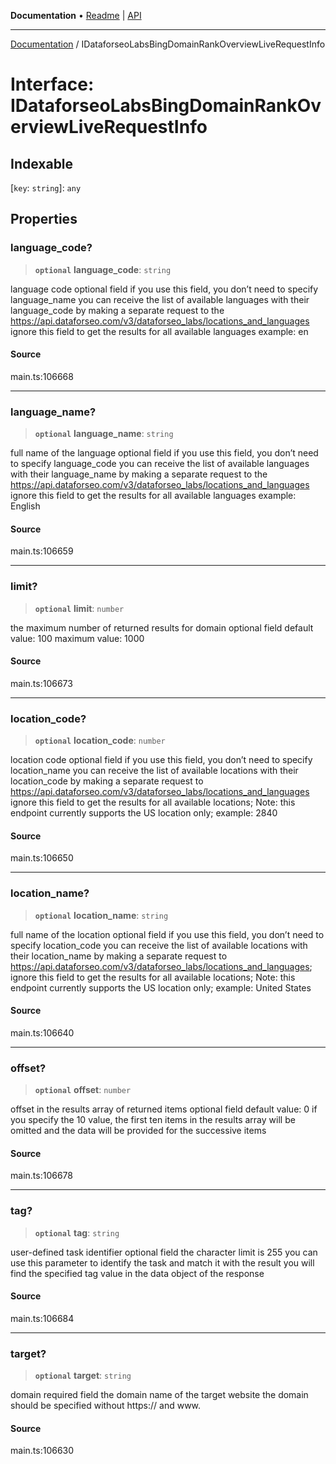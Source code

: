 **Documentation** • [Readme](../README.md) \| [API](../globals.md)

***

[Documentation](../README.md) / IDataforseoLabsBingDomainRankOverviewLiveRequestInfo

# Interface: IDataforseoLabsBingDomainRankOverviewLiveRequestInfo

## Indexable

 \[`key`: `string`\]: `any`

## Properties

### language\_code?

> **`optional`** **language\_code**: `string`

language code
optional field
if you use this field, you don’t need to specify language_name
you can receive the list of available languages with their language_code by making a separate request to the
https://api.dataforseo.com/v3/dataforseo_labs/locations_and_languages
ignore this field to get the results for all available languages
example:
en

#### Source

main.ts:106668

***

### language\_name?

> **`optional`** **language\_name**: `string`

full name of the language
optional field
if you use this field, you don’t need to specify language_code
you can receive the list of available languages with their language_name by making a separate request to the
https://api.dataforseo.com/v3/dataforseo_labs/locations_and_languages
ignore this field to get the results for all available languages
example:
English

#### Source

main.ts:106659

***

### limit?

> **`optional`** **limit**: `number`

the maximum number of returned results for domain
optional field
default value: 100
maximum value: 1000

#### Source

main.ts:106673

***

### location\_code?

> **`optional`** **location\_code**: `number`

location code
optional field
if you use this field, you don’t need to specify location_name
you can receive the list of available locations with their location_code by making a separate request to
https://api.dataforseo.com/v3/dataforseo_labs/locations_and_languages
ignore this field to get the results for all available locations;
Note: this endpoint currently supports the US location only;
example:
2840

#### Source

main.ts:106650

***

### location\_name?

> **`optional`** **location\_name**: `string`

full name of the location
optional field
if you use this field, you don’t need to specify location_code
you can receive the list of available locations with their location_name by making a separate request to
https://api.dataforseo.com/v3/dataforseo_labs/locations_and_languages;
ignore this field to get the results for all available locations;
Note: this endpoint currently supports the US location only;
example:
United States

#### Source

main.ts:106640

***

### offset?

> **`optional`** **offset**: `number`

offset in the results array of returned items
optional field
default value: 0
if you specify the 10 value, the first ten items in the results array will be omitted and the data will be provided for the successive items

#### Source

main.ts:106678

***

### tag?

> **`optional`** **tag**: `string`

user-defined task identifier
optional field
the character limit is 255
you can use this parameter to identify the task and match it with the result
you will find the specified tag value in the data object of the response

#### Source

main.ts:106684

***

### target?

> **`optional`** **target**: `string`

domain
required field
the domain name of the target website
the domain should be specified without https:// and www.

#### Source

main.ts:106630
